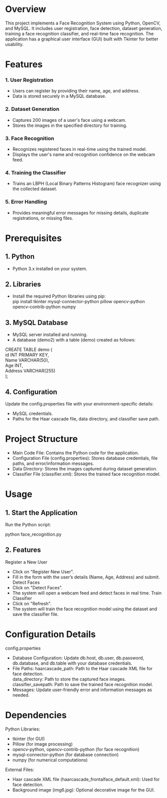 

# **Overview**
This project implements a Face Recognition System using Python, OpenCV, and MySQL. It includes user registration, face detection, dataset generation, training a face recognition classifier, and real-time face recognition. The application has a graphical user interface (GUI) built with Tkinter for better usability.

# **Features**

### 1. User Registration

- Users can register by providing their name, age, and address.  
- Data is stored securely in a MySQL database.

### 2. Dataset Generation

- Captures 200 images of a user's face using a webcam.  
- Stores the images in the specified directory for training.

### 3. Face Recognition

- Recognizes registered faces in real-time using the trained model.  
- Displays the user's name and recognition confidence on the webcam feed.

### 4. Training the Classifier

- Trains an LBPH (Local Binary Patterns Histogram) face recognizer using the collected dataset.
### 5. Error Handling

- Provides meaningful error messages for missing details, duplicate registrations, or missing files.

# Prerequisites

## 1. Python
- Python 3.x installed on your system.
## 2. Libraries
- Install the required Python libraries using pip:  
  pip install tkinter mysql-connector-python pillow opencv-python opencv-contrib-python numpy
## 3. MySQL Database
- MySQL server installed and running.
- A database (demo2) with a table (demo) created as follows:

CREATE TABLE demo (  
    id INT PRIMARY KEY,  
    Name VARCHAR(50),  
    Age INT,  
    Address VARCHAR(255)  
);  

## 4. Configuration
Update the config.properties file with your environment-specific details:
- MySQL credentials.
- Paths for the Haar cascade file, data directory, and classifier save path.

# Project Structure
- Main Code File: Contains the Python code for the application.
- Configuration File (config.properties): Stores database credentials, file paths, and error/information messages.
- Data Directory: Stores the images captured during dataset generation.
- Classifier File (classifier.xml): Stores the trained face recognition model.
  
# Usage
## 1. Start the Application
Run the Python script:

python face_recognition.py

## 2. Features
Register a New User
- Click on "Register New User".
- Fill in the form with the user’s details (Name, Age, Address) and submit.
Detect Faces
- Click on "Detect Faces".
- The system will open a webcam feed and detect faces in real time.
Train Classifier
- Click on "Refresh".
- The system will train the face recognition model using the dataset and save the classifier file.

# Configuration Details
config.properties
- Database Configuration: Update db.host, db.user, db.password, db.database, and db.table with your database credentials.
- File Paths:
   haarcascade_path: Path to the Haar cascade XML file for face detection.  
   data_directory: Path to store the captured face images.  
   classifier_savepath: Path to save the trained face recognition model.  
- Messages: Update user-friendly error and information messages as needed.

# Dependencies
Python Libraries:

- tkinter (for GUI)  
- Pillow (for image processing)  
- opencv-python, opencv-contrib-python (for face recognition)  
- mysql-connector-python (for database connection)  
- numpy (for numerical computations)  

External Files:

- Haar cascade XML file (haarcascade_frontalface_default.xml): Used for face detection.  
- Background image (img6.jpg): Optional decorative image for the GUI.  

  
